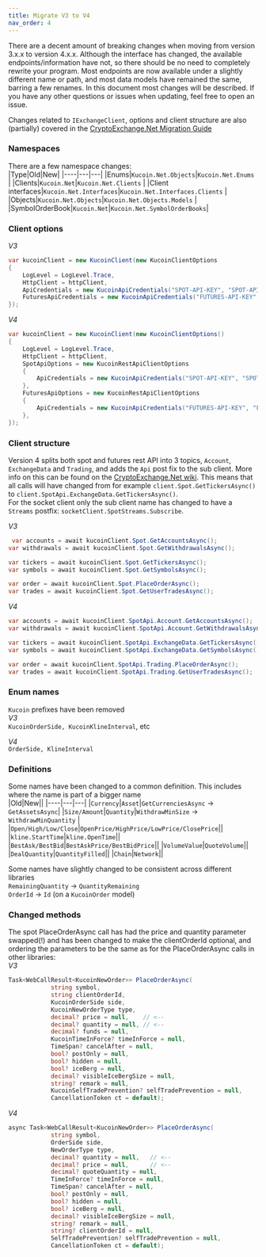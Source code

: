 ```yaml
---
title: Migrate V3 to V4
nav_order: 4
---
```


There are a decent amount of breaking changes when moving from version 3.x.x to version 4.x.x. Although the interface has changed, the available endpoints/information have not, so there should be no need to completely rewrite your program.
Most endpoints are now available under a slightly different name or path, and most data models have remained the same, barring a few renames.
In this document most changes will be described. If you have any other questions or issues when updating, feel free to open an issue.

Changes related to `IExchangeClient`, options and client structure are also (partially) covered in the [CryptoExchange.Net Migration Guide](https://jkorf.github.io/CryptoExchange.Net/Migration%20Guide.html)

### Namespaces
There are a few namespace changes:  
|Type|Old|New|
|----|---|---|
|Enums|`Kucoin.Net.Objects`|`Kucoin.Net.Enums`  |
|Clients|`Kucoin.Net`|`Kucoin.Net.Clients`  |
|Client interfaces|`Kucoin.Net.Interfaces`|`Kucoin.Net.Interfaces.Clients`  |
|Objects|`Kucoin.Net.Objects`|`Kucoin.Net.Objects.Models`  |
|SymbolOrderBook|`Kucoin.Net`|`Kucoin.Net.SymbolOrderBooks`|

### Client options
*V3*
```csharp
var kucoinClient = new KucoinClient(new KucoinClientOptions
{
	LogLevel = LogLevel.Trace,
	HttpClient = httpClient,
	ApiCredentials = new KucoinApiCredentials("SPOT-API-KEY", "SPOT-API-SECRET", "SPOT-API-PASSPHRASE"),
	FuturesApiCredentials = new KucoinApiCredentials("FUTURES-API-KEY", "FUTURES-API-SECRET", "FUTURES-API-PASSPHRASE")
});
```

*V4*
```csharp
var kucoinClient = new KucoinClient(new KucoinClientOptions()
{
	LogLevel = LogLevel.Trace,
	HttpClient = httpClient,
	SpotApiOptions = new KucoinRestApiClientOptions
	{
		ApiCredentials = new KucoinApiCredentials("SPOT-API-KEY", "SPOT-API-SECRET", "SPOT-API-PASSPHRASE")
	},
	FuturesApiOptions = new KucoinRestApiClientOptions
	{
		ApiCredentials = new KucoinApiCredentials("FUTURES-API-KEY", "FUTURES-API-SECRET", "FUTURES-API-PASSPHRASE")
	},
});
```

### Client structure
Version 4 splits both spot and futures rest API into 3 topics, `Account`, `ExchangeData` and `Trading`, and adds the `Api` post fix to the sub client. More info on this can be found on the [CryptoExchange.Net wiki](https://github.com/JKorf/CryptoExchange.Net/wiki/Clients). 
This means that all calls will have changed from for example `client.Spot.GetTickersAsync()` to `client.SpotApi.ExchangeData.GetTickersAsync()`.  
For the socket client only the sub client name has changed to have a `Streams` postfix: `socketClient.SpotStreams.Subscribe`.

*V3*
```csharp
 var accounts = await kucoinClient.Spot.GetAccountsAsync();
var withdrawals = await kucoinClient.Spot.GetWithdrawalsAsync();

var tickers = await kucoinClient.Spot.GetTickersAsync();
var symbols = await kucoinClient.Spot.GetSymbolsAsync();

var order = await kucoinClient.Spot.PlaceOrderAsync();
var trades = await kucoinClient.Spot.GetUserTradesAsync();
```

*V4*  
```csharp
var accounts = await kucoinClient.SpotApi.Account.GetAccountsAsync();
var withdrawals = await kucoinClient.SpotApi.Account.GetWithdrawalsAsync();

var tickers = await kucoinClient.SpotApi.ExchangeData.GetTickersAsync();
var symbols = await kucoinClient.SpotApi.ExchangeData.GetSymbolsAsync();

var order = await kucoinClient.SpotApi.Trading.PlaceOrderAsync();
var trades = await kucoinClient.SpotApi.Trading.GetUserTradesAsync();
```

### Enum names
`Kucoin` prefixes have been removed  
*V3*  
`KucoinOrderSide, KucoinKlineInterval`, etc  

*V4*  
`OrderSide, KlineInterval`

### Definitions
Some names have been changed to a common definition. This includes where the name is part of a bigger name  
|Old|New||
|----|---|---|
|`Currency`|`Asset`|`GetCurrenciesAsync` -> `GetAssetsAsync`|
|`Size/Amount`|`Quantity`|`WithdrawMinSize` -> `WithdrawMinQuantity` |
|`Open/High/Low/Close`|`OpenPrice/HighPrice/LowPrice/ClosePrice`||
|`kline.StartTime`|`kline.OpenTime`||
|`BestAsk/BestBid`|`BestAskPrice/BestBidPrice`||
|`VolumeValue`|`QuoteVolume`||
|`DealQuantity`|`QuantityFilled`||
|`Chain`|`Network`||

Some names have slightly changed to be consistent across different libraries   
`RemainingQuantity` -> `QuantityRemaining`  
`OrderId` -> `Id` (on a `KucoinOrder` model)  

### Changed methods
The spot PlaceOrderAsync call has had the price and quantity parameter swapped(!) and has been changed to make the clientOrderId optional, and ordering the parameters to be the same as for the PlaceOrderAsync calls in other libraries:  
*V3*  
```csharp
Task<WebCallResult<KucoinNewOrder>> PlaceOrderAsync(
            string symbol,
            string clientOrderId,
            KucoinOrderSide side,
            KucoinNewOrderType type,
            decimal? price = null,    // <-- 
            decimal? quantity = null, // <--
            decimal? funds = null,
            KucoinTimeInForce? timeInForce = null,
            TimeSpan? cancelAfter = null,
            bool? postOnly = null,
            bool? hidden = null,
            bool? iceBerg = null,
            decimal? visibleIceBergSize = null,
            string? remark = null,
            KucoinSelfTradePrevention? selfTradePrevention = null,
            CancellationToken ct = default);
```
*V4*  
```csharp
async Task<WebCallResult<KucoinNewOrder>> PlaceOrderAsync(
            string symbol,
            OrderSide side,
            NewOrderType type,
            decimal? quantity = null,   // <-- 
            decimal? price = null,      // <-- 
            decimal? quoteQuantity = null,
            TimeInForce? timeInForce = null,
            TimeSpan? cancelAfter = null,
            bool? postOnly = null,
            bool? hidden = null,
            bool? iceBerg = null,
            decimal? visibleIceBergSize = null,
            string? remark = null,
            string? clientOrderId = null,
            SelfTradePrevention? selfTradePrevention = null,
            CancellationToken ct = default);
```